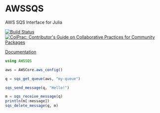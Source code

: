 # AWSSQS

AWS SQS Interface for Julia

[![Build Status](https://travis-ci.org/JuliaCloud/AWSSQS.jl.svg)](https://travis-ci.org/JuliaCloud/AWSSQS.jl)
[![ColPrac: Contributor's Guide on Collaborative Practices for Community Packages](https://img.shields.io/badge/ColPrac-Contributor's%20Guide-blueviolet)](https://github.com/SciML/ColPrac)


[Documentation](https://juliacloud.github.io/AWSCore.jl/build/AWSSQS.html)

```julia
using AWSSQS

aws = AWSCore.aws_config()

q = sqs_get_queue(aws, "my-queue")

sqs_send_message(q, "Hello!")

m = sqs_receive_message(q)
println(m[:message])
sqs_delete_message(q, m)
```
